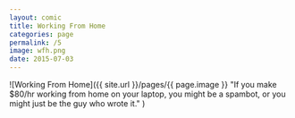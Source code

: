 ```yaml
---
layout: comic
title: Working From Home
categories: page
permalink: /5
image: wfh.png
date: 2015-07-03
---
```


![Working From Home]({{ site.url }}/pages/{{ page.image }} "If you make $80/hr working from home on your laptop, you might be a spambot, or you might just be the guy who wrote it." )